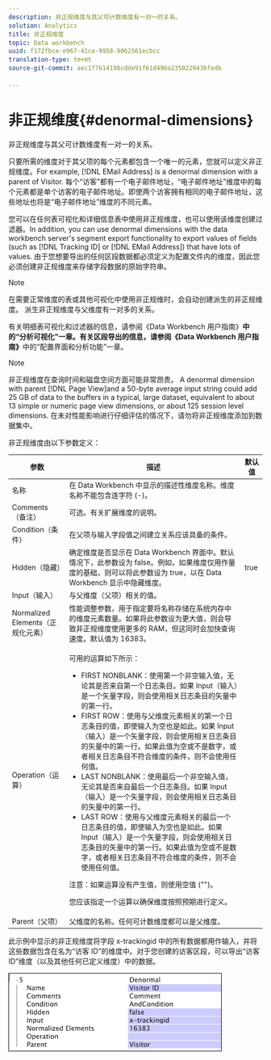 ```yaml
---
description: 非正规维度与其父可计数维度有一对一的关系。
solution: Analytics
title: 非正规维度
topic: Data workbench
uuid: f172fbce-e967-41ce-9958-9062561ecbcc
translation-type: tm+mt
source-git-commit: aec1f7b14198cdde91f61d490a235022943bfedb

---
```



# 非正规维度{#denormal-dimensions}

非正规维度与其父可计数维度有一对一的关系。

只要所需的维度对于其父项的每个元素都包含一个唯一的元素，您就可以定义非正规维度。For example, [!DNL EMail Address] is a denormal dimension with a parent of Visitor. 每个“访客”都有一个电子邮件地址，“电子邮件地址”维度中的每个元素都是单个访客的电子邮件地址。即使两个访客拥有相同的电子邮件地址，这些地址也将是“电子邮件地址”维度的不同元素。

您可以在任何表可视化和详细信息表中使用非正规维度，也可以使用该维度创建过滤器。In addition, you can use denormal dimensions with the data workbench server&#39;s segment export functionality to export values of fields (such as [!DNL Tracking ID] or [!DNL EMail Address]) that have lots of values. 由于您想要导出的任何区段数据都必须定义为配置文件内的维度，因此您必须创建非正规维度来存储字段数据的原始字符串。

>[!NOTE]
>
>在需要正常维度的表或其他可视化中使用非正规维时，会自动创建派生的非正规维度。 派生非正规维度与父维度有一对多的关系。

有关明细表可视化和过滤器的信息，请参阅《Data Workbench 用户指南》**&#x200B;中的“分析可视化”一章。有关区段导出的信息，请参阅《Data Workbench 用户指南》**&#x200B;中的“配置界面和分析功能”一章。

>[!NOTE]
>
>非正规维度在查询时间和磁盘空间方面可能非常昂贵。 A denormal dimension with parent [!DNL Page View]and a 50-byte average input string could add 25 GB of data to the buffers in a typical, large dataset, equivalent to about 13 simple or numeric page view dimensions, or about 125 session level dimensions. 在未对性能影响进行仔细评估的情况下，请勿将非正规维度添加到数据集中。

非正规维度由以下参数定义：

<table id="table_532AD791E39B4CF296FFA1C33FB8302E"> 
 <thead> 
  <tr> 
   <th colname="col1" class="entry"> 参数 </th> 
   <th colname="col2" class="entry"> 描述 </th> 
   <th colname="col3" class="entry"> 默认值 </th> 
  </tr> 
 </thead>
 <tbody> 
  <tr> 
   <td colname="col1"> 名称 </td> 
   <td colname="col2"> 在 Data Workbench 中显示的描述性维度名称。维度名称不能包含连字符 (-)。 </td> 
   <td colname="col3"> </td> 
  </tr> 
  <tr> 
   <td colname="col1"> Comments（备注） </td> 
   <td colname="col2"> 可选。有关扩展维度的说明。 </td> 
   <td colname="col3"> </td> 
  </tr> 
  <tr> 
   <td colname="col1"> Condition（条件） </td> 
   <td colname="col2"> 在父项与输入字段值之间建立关系应该具备的条件。 </td> 
   <td colname="col3"> </td> 
  </tr> 
  <tr> 
   <td colname="col1"> Hidden（隐藏） </td> 
   <td colname="col2"> 确定维度是否显示在 Data Workbench 界面中。默认情况下，此参数设为 false。例如，如果维度仅用作量度的基础，则可以将此参数设为 true，以在 Data Workbench 显示中隐藏维度。 </td> 
   <td colname="col3"> true </td> 
  </tr> 
  <tr> 
   <td colname="col1"> Input（输入） </td> 
   <td colname="col2"> 与父维度（父项）相关的值。 </td> 
   <td colname="col3"> </td> 
  </tr> 
  <tr> 
   <td colname="col1"> Normalized Elements（正规化元素） </td> 
   <td colname="col2"> 性能调整参数，用于指定要将名称存储在系统内存中的维度元素数量。如果将此参数设为更大值，则会导致非正规维度使用更多的 RAM，但这同时会加快查询速度。默认值为 16383。 </td> 
   <td colname="col3"> </td> 
  </tr> 
  <tr> 
   <td colname="col1"> Operation（运算） </td> 
   <td colname="col2"> <p>可用的运算如下所示： </p> <p> 
     <ul id="ul_CCDC45838A3941BD949B6D21EA0492B3"> 
      <li id="li_F33898192A82437692B5C15684EFCF64"> FIRST NONBLANK：使用第一个非空输入值，无论其是否来自第一个日志条目。如果 <span class="wintitle">Input</span>（输入）是一个矢量字段，则会使用相关日志条目的矢量中的第一行。 </li> 
      <li id="li_4ADD0A368BB74B64AD29126C8E7B333F"> FIRST ROW：使用与父维度元素相关的第一个日志条目的值，即使输入为空也是如此。如果 <span class="wintitle">Input</span>（输入）是一个矢量字段，则会使用相关日志条目的矢量中的第一行。如果此值为空或不是数字，或者相关日志条目不符合维度的条件，则不会使用任何值。 </li> 
      <li id="li_C93CA22ADA634F21A6488BB3BEE7CB23"> LAST NONBLANK：使用最后一个非空输入值，无论其是否来自最后一个日志条目。如果 <span class="wintitle">Input</span>（输入）是一个矢量字段，则会使用相关日志条目的矢量中的第一行。 </li> 
      <li id="li_2FFE585521B14FE5ABBF66AAC47F22C4"> LAST ROW：使用与父维度元素相关的最后一个日志条目的值，即使输入为空也是如此。如果 <span class="wintitle">Input</span>（输入）是一个矢量字段，则会使用相关日志条目的矢量中的第一行。如果此值为空或不是数字，或者相关日志条目不符合维度的条件，则不会使用任何值。 </li> 
     </ul> </p> <p> <p>注意：如果运算没有产生值，则使用空值 ("")。 </p> </p> <p> 您应该指定一个运算以确保维度按照预期进行定义。 </p> </td> 
   <td colname="col3"> </td> 
  </tr> 
  <tr> 
   <td colname="col1"> Parent（父项） </td> 
   <td colname="col2"> 父维度的名称。任何可计数维度都可以是父维度。 </td> 
   <td colname="col3"> </td> 
  </tr> 
 </tbody> 
</table>

此示例中显示的非正规维度将字段 x-trackingid 中的所有数据都用作输入，并将这些数据包含在名为“访客 ID”的维度中。对于您创建的访客区段，可以导出“访客 ID”维度（以及其他任何已定义维度）中的数据。

![](assets/cfg_Transformation_Dim_Denormal.png)

